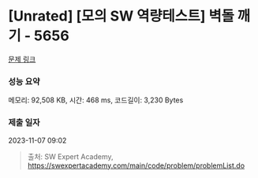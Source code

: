 # [Unrated] [모의 SW 역량테스트] 벽돌 깨기 - 5656 

[문제 링크](https://swexpertacademy.com/main/code/problem/problemDetail.do?contestProbId=AWXRQm6qfL0DFAUo) 

### 성능 요약

메모리: 92,508 KB, 시간: 468 ms, 코드길이: 3,230 Bytes

### 제출 일자

2023-11-07 09:02



> 출처: SW Expert Academy, https://swexpertacademy.com/main/code/problem/problemList.do